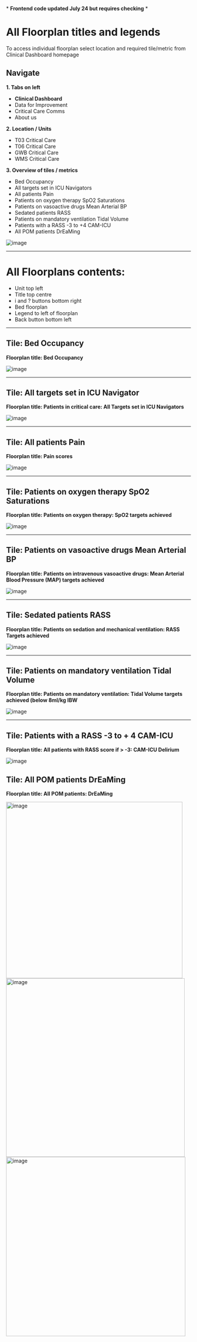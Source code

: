 \* **Frontend code updated July 24 but requires checking** \*

# All Floorplan titles and legends

To access individual floorplan select location and required tile/metric from Clinical Dashboard homepage

## Navigate


**1. Tabs on left**


   * **Clinical Dashboard** 
   * Data for Improvement
   * Critical Care Comms
   * About us

**2. Location / Units**
   * T03 Critical Care
   * T06 Critical Care
   * GWB Critical Care
   * WMS Critical Care
     
**3.  Overview of tiles / metrics**
   * Bed Occupancy
   * All targets set in ICU Navigators
   * All patients Pain
   * Patients on oxygen therapy SpO2 Saturations
   * Patients on vasoactive drugs Mean Arterial BP
   * Sedated patients RASS
   * Patients on mandatory ventilation Tidal Volume
   * Patients with a RASS -3 to +4 CAM-ICU
   * All POM patients DrEaMing

![image](https://github.com/inform-us/requirements_specifications/assets/94536083/f4ceeba1-a5b4-45ed-867e-7d7435745fc7)


---
# All Floorplans contents:

* Unit top left
* Title top centre
* i and ? buttons bottom right
* Bed floorplan
* Legend to left of floorplan
* Back button bottom left

---




## Tile: Bed Occupancy 


**Floorplan title: Bed Occupancy**



![image](https://github.com/inform-us/requirements_specifications/assets/94536083/23d194a0-ff09-4f26-b719-056d72ed389b)


---

## Tile: All targets set in ICU Navigator

**Floorplan title: Patients in critical care: All Targets set in ICU Navigators**




![image](https://github.com/inform-us/requirements_specifications/assets/94536083/c55bf8a5-af44-4750-b51b-b12af50dfd11)


---

## Tile: All patients Pain

**Floorplan title: Pain scores**



![image](https://github.com/inform-us/requirements_specifications/assets/94536083/2d0c069a-216a-4031-9dc1-2066a8cea500)


---

## Tile: Patients on oxygen therapy SpO2 Saturations

**Floorplan title: Patients on oxygen therapy: SpO2 targets achieved**



![image](https://github.com/inform-us/requirements_specifications/assets/94536083/e306b7c7-6dcf-4c53-944e-6f67fa756177)


---

## Tile: Patients on vasoactive drugs Mean Arterial BP

**Floorplan title: Patients on intravenous vasoactive drugs: Mean Arterial Blood Pressure (MAP) targets achieved**



![image](https://github.com/inform-us/requirements_specifications/assets/94536083/71ad7bbb-5d20-4a92-aefd-bedbe08af5c3)


---

## Tile: Sedated patients RASS

**Floorplan title: Patients on sedation and mechanical ventilation: RASS Targets achieved**

![image](https://github.com/inform-us/requirements_specifications/assets/94536083/84251788-0f64-4a82-9a0f-a426df79ad8e)


---


## Tile: Patients on mandatory ventilation Tidal Volume 

**Floorplan title: Patients on mandatory ventilation: Tidal Volume targets achieved (below 8ml/kg IBW**




![image](https://github.com/inform-us/requirements_specifications/assets/94536083/34b10f7f-6b12-4212-8e7a-aeb99d2ccc32) 


---
## Tile: Patients with a RASS -3 to + 4 CAM-ICU

**Floorplan title: All patients with RASS score if > -3: CAM-ICU Delirium**


![image](https://github.com/inform-us/requirements_specifications/assets/167782531/1281d06f-09e7-42ca-9d60-c2c03701a970)

## Tile: All POM patients DrEaMing

**Floorplan title: All POM patients: DrEaMing**

<img width="481" alt="image" src="https://github.com/user-attachments/assets/fc48ba66-ab61-4a0a-8fe5-cf5e42e77da9">

<img width="487" alt="image" src="https://github.com/user-attachments/assets/8de78d9f-8d81-4aac-a9f8-75a937cdd874">

<img width="489" alt="image" src="https://github.com/user-attachments/assets/325185bd-a283-4d11-93c5-8f9a3518b1dc">









